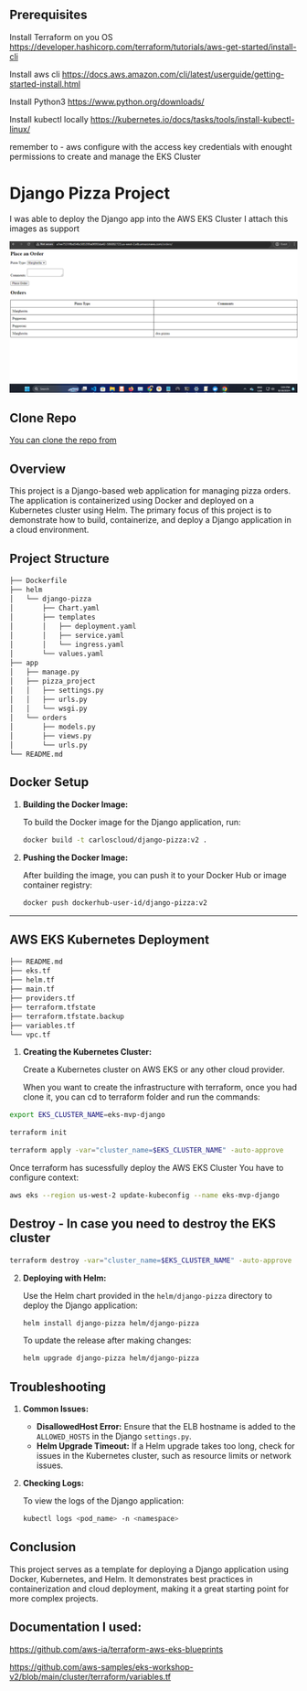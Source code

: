 ## Prerequisites

Install Terraform on you OS
https://developer.hashicorp.com/terraform/tutorials/aws-get-started/install-cli

Install aws cli
https://docs.aws.amazon.com/cli/latest/userguide/getting-started-install.html

Install Python3
https://www.python.org/downloads/

Install kubectl locally
https://kubernetes.io/docs/tasks/tools/install-kubectl-linux/

remember to  - aws configure with the access key credentials with enought permissions to create and manage the EKS Cluster

# Django Pizza Project

I was able to deploy the Django app into the AWS EKS Cluster
I attach this images as support

![Image-Support](https://github.com/bedoyacloud/eks-cluster/blob/main/django-app-on-aws-eks.png?raw=true)


## Clone Repo
[You can clone the repo from]([URL](https://github.com/bedoyacloud/eks-cluster/tree/main))


## Overview

This project is a Django-based web application for managing pizza orders. The application is containerized using Docker and deployed on a Kubernetes cluster using Helm. The primary focus of this project is to demonstrate how to build, containerize, and deploy a Django application in a cloud environment.

## Project Structure

```
├── Dockerfile
├── helm
│   └── django-pizza
│       ├── Chart.yaml
│       ├── templates
│       │   ├── deployment.yaml
│       │   ├── service.yaml
│       │   └── ingress.yaml
│       └── values.yaml
├── app
│   ├── manage.py
│   ├── pizza_project
│   │   ├── settings.py
│   │   ├── urls.py
│   │   └── wsgi.py
│   └── orders
│       ├── models.py
│       ├── views.py
│       └── urls.py
└── README.md
```

## Docker Setup

1. **Building the Docker Image:**

   To build the Docker image for the Django application, run:

   ```bash
   docker build -t carloscloud/django-pizza:v2 .
   ```

2. **Pushing the Docker Image:**

   After building the image, you can push it to your Docker Hub or image container registry:

   ```bash
   docker push dockerhub-user-id/django-pizza:v2
   ```
--------------------------------------------------------------------
## AWS EKS Kubernetes Deployment

```
├── README.md
├── eks.tf
├── helm.tf
├── main.tf
├── providers.tf
├── terraform.tfstate
├── terraform.tfstate.backup
├── variables.tf
└── vpc.tf
```

1. **Creating the Kubernetes Cluster:**

   Create a Kubernetes cluster on AWS EKS or any other cloud provider.

   When you want to create the infrastructure with terraform, once you had clone it,
   you can cd to terraform folder and run the commands:

```bash
export EKS_CLUSTER_NAME=eks-mvp-django
```

```bash
terraform init
```

```bash
terraform apply -var="cluster_name=$EKS_CLUSTER_NAME" -auto-approve
```
Once terraform has sucessfully deploy the AWS EKS Cluster
You have to configure context:

```bash
aws eks --region us-west-2 update-kubeconfig --name eks-mvp-django
```

## Destroy - In case you need to destroy the EKS cluster
```bash
terraform destroy -var="cluster_name=$EKS_CLUSTER_NAME" -auto-approve
```

2. **Deploying with Helm:**

   Use the Helm chart provided in the `helm/django-pizza` directory to deploy the Django application:

   ```bash
   helm install django-pizza helm/django-pizza
   ```

   To update the release after making changes:

   ```bash
   helm upgrade django-pizza helm/django-pizza
   ```

## Troubleshooting

1. **Common Issues:**

   - **DisallowedHost Error:** Ensure that the ELB hostname is added to the `ALLOWED_HOSTS` in the Django `settings.py`.
   - **Helm Upgrade Timeout:** If a Helm upgrade takes too long, check for issues in the Kubernetes cluster, such as resource limits or network issues.

2. **Checking Logs:**

   To view the logs of the Django application:

   ```bash
   kubectl logs <pod_name> -n <namespace>
   ```

## Conclusion

This project serves as a template for deploying a Django application using Docker, Kubernetes, and Helm. It demonstrates best practices in containerization and cloud deployment, making it a great starting point for more complex projects.

## Documentation I used:

https://github.com/aws-ia/terraform-aws-eks-blueprints

https://github.com/aws-samples/eks-workshop-v2/blob/main/cluster/terraform/variables.tf
